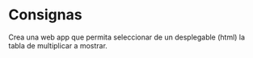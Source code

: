 # Consignas
Crea una web app que permita seleccionar de un desplegable (html) la tabla de multiplicar a mostrar.
